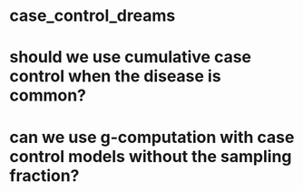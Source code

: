 # case_control_dreams

# should we use cumulative case control when the disease is common?

# can we use g-computation with case control models without the sampling fraction?

